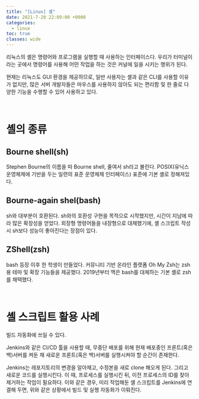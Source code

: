```yaml
---
title: "[Linux] 셸"
date: 2021-7-20 22:09:00 +0900
categories:
  - linux
toc: true
classes: wide
---
```


리눅스의 셸은 명령어와 프로그램을 실행할 때 사용하는 인터페이스다. 우리가 터미널이라는 곳에서 명령어를 사용해 어떤 작업을 하는 것은 커널에 일을 시키는 행위가 된다.

현재는 리눅스도 GUI 환경을 제공하므로, 일반 사용자는 셸과 같은 CLI를 사용할 이유가 없지만, 많은 서버 개발자들은 마우스를 사용하지 않아도 되는 편리함 및 한 줄로 다양한 기능을 수행할 수 있어 사용하고 있다.

<br>

# 셸의 종류

## Bourne shell(sh)

Stephen Bourne의 이름을 따 Bourne shell, 줄여서 sh라고 불린다. POSIX(유닉스 운영체제에 기반을 두는 일련의 표준 운영체제 인터페이스) 표준에 기본 셸로 정해져있다.

## Bourne-again shel(bash)

sh와 대부분이 호환된다. sh와의 호환성 구현을 목적으로 시작했지만, 시간이 지남에 따라 많은 확장성을 얻었다. 외장형 명령어들을 내장형으로 대체했기에, 셸 스크립트 작성시 sh보다 성능이 좋아진다는 장점이 있다.

## ZShell(zsh)

bash 등장 이후 한 학생이 만들었다. 커뮤니티 기반 온라인 플랫폼 Oh My Zsh는 zsh용 테마 및 확장 기능들을 제공했다. 2019년부터 맥은 bash를 대체하는 기본 셸로 zsh를 채택했다.

<br>

# 셸 스크립트 활용 사례

빌드 자동화에 쓰일 수 있다.

Jenkins와 같은 CI/CD 툴을 사용할 때, 무중단 배포를 위해 현재 배포중인 프론트(혹은 백)서버를 켜둔 채 새로운 프론트(혹은 백)서버를 실행시켜야 할 순간이 존재한다.

Jenkins는 레포지토리의 변경을 알아채고, 수정본을 새로 clone 해오게 된다. 그리고 새로운 코드를 실행시킨다. 이 때, 프로세스를 실행시킨 뒤, 이전 프로세스의 ID를 찾아 제거하는 작업이 필요하다. 이와 같은 경우, 미리 작업해둔 셸 스크립트를 Jenkins에 연결해 두면, 위와 같은 상황에서 빌드 및 실행 자동화가 이뤄진다.